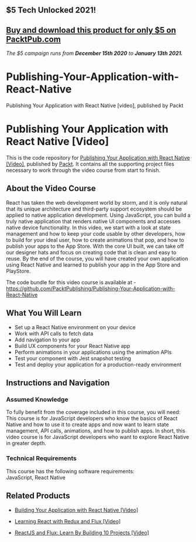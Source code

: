 ## $5 Tech Unlocked 2021!
[Buy and download this product for only $5 on PacktPub.com](https://www.packtpub.com/)
-----
*The $5 campaign         runs from __December 15th 2020__ to __January 13th 2021.__*

# Publishing-Your-Application-with-React-Native
Publishing Your Application with React Native [video], published by Packt
# Publishing Your Application with React Native [Video]
This is the code repository for [Publishing Your Application with React Native [Video]](https://www.packtpub.com/application-development/publishing-your-application-react-native-video?utm_source=github&utm_medium=repository&utm_campaign=9781788474498), published by [Packt](https://www.packtpub.com/?utm_source=github). It contains all the supporting project files necessary to work through the video course from start to finish.
## About the Video Course
React has taken the web development world by storm, and it is only natural that its unique architecture and third-party support ecosystem should be applied to native application development. Using JavaScript, you can build a truly native application that renders native UI components and accesses native device functionality.
In this video, we start with a look at state management and how to keep your code usable by other developers, how to build for your ideal user, how to create animations that pop, and how to publish your apps to the App Store. With the core UI built, we can take off our designer hats and focus on creating code that is clean and easy to reuse. 
By the end of the course, you will have created your own application using React Native and learned to publish your app in the App Store and PlayStore.

The code bundle for this video course is available at - https://github.com/PacktPublishing/Publishing-Your-Application-with-React-Native

<H2>What You Will Learn</H2>
<DIV class=book-info-will-learn-text>
<UL>
<LI>Set up a React Native environment on your device
<LI>Work with API calls to fetch data
<LI>Add navigation to your app
<LI>Build UX components for your React Native app
<LI>Perform animations in your applications using the animation APIs
<LI>Test your component with Jest snapshot testing
<LI>Test and deploy your application for a production-ready environment</LI></UL></DIV>

## Instructions and Navigation
### Assumed Knowledge
To fully benefit from the coverage included in this course, you will need:<br/>
This course is for JavaScript developers who know the basics of React Native and how to use it to create apps and now want to learn state management, API calls, animations, and how to publish apps. In short, this video course is for JavaScript developers who want to explore React Native in greater depth.
### Technical Requirements
This course has the following software requirements:<br/>
JavaScript, React Native

## Related Products
* [Building Your Application with React Native [Video]](https://www.packtpub.com/application-development/building-your-application-react-native-video?utm_source=github&utm_medium=repository&utm_campaign=9781788395922)

* [Learning React with Redux and Flux [Video]](https://www.packtpub.com/web-development/learning-react-redux-and-flux-video?utm_source=github&utm_medium=repository&utm_campaign=9781787285996)

* [ReactJS and Flux: Learn By Building 10 Projects [Video]](https://www.packtpub.com/web-development/reactjs-and-flux-learn-building-10-projects-video?utm_source=github&utm_medium=repository&utm_campaign=9781787121362)

